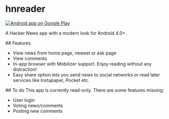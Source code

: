 hnreader
========
<a href="https://play.google.com/store/apps/details?id=me.oguzb.hnreader">
  <img alt="Android app on Google Play"
       src="https://developer.android.com/images/brand/en_app_rgb_wo_60.png" />
</a>

A Hacker News app with a modern look for Android 4.0+.

## Features
 - View news from home page, newest or ask page
 - View comments
 - In-app browser with Mobilizer support. Enjoy reading without any distraction!
 - Easy share option lets you send news to social networks or read later services like Instapaper, Pocket etc.

## To do
This app is currently read-only. There are some features missing:
- User login
- Voting news/comments
- Posting new comments
